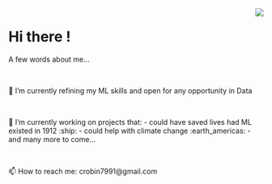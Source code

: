 <img style="float: right;" src="https://art.pixilart.com/9d54ee253ca2dec.gif">
    <h1>Hi there !</h1>
    <p>
      A few words about me...
    </p>
    <br>
    <p>
      🌱 I’m currently refining my ML skills and open for any opportunity in Data
    </p>
    <br>
    <p>
      🔭 I’m currently working on projects that: 
        - could have saved lives had ML existed in 1912 :ship:
        - could help with climate change :earth_americas:
        - and many more to come...
    </p>
    <br>
    <p>
      📫 How to reach me: crobin7991@gmail.com 
    </p>
  </div>
</div>
